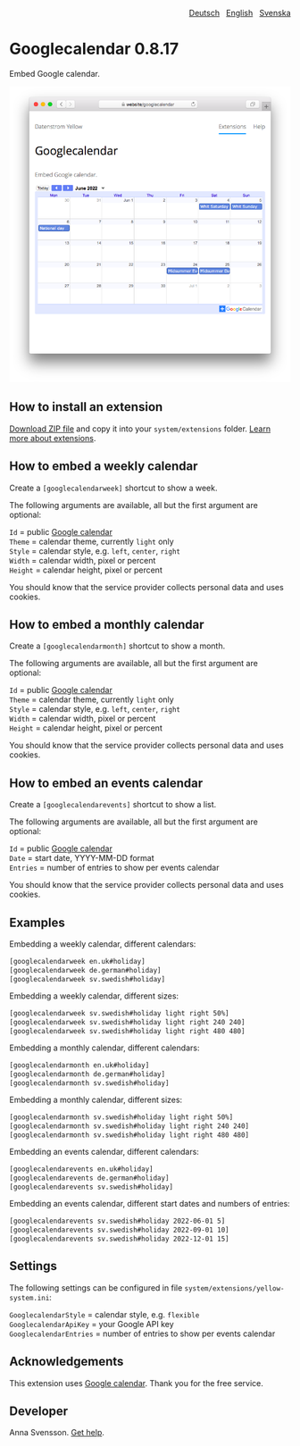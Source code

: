 <p align="right"><a href="README-de.md">Deutsch</a> &nbsp; <a href="README.md">English</a> &nbsp; <a href="README-sv.md">Svenska</a></p>

# Googlecalendar 0.8.17

Embed Google calendar.

<p align="center"><img src="SCREENSHOT.png?raw=true" alt="Screenshot"></p>

## How to install an extension

[Download ZIP file](https://github.com/annaesvensson/yellow-googlecalendar/archive/refs/heads/main.zip) and copy it into your `system/extensions` folder. [Learn more about extensions](https://github.com/annaesvensson/yellow-update).

## How to embed a weekly calendar

Create a `[googlecalendarweek]` shortcut to show a week.

The following arguments are available, all but the first argument are optional:

`Id` = public [Google calendar](https://calendar.google.com/)  
`Theme` = calendar theme, currently `light` only  
`Style` = calendar style, e.g. `left`, `center`, `right`  
`Width` = calendar width, pixel or percent  
`Height` = calendar height, pixel or percent  

You should know that the service provider collects personal data and uses cookies.

## How to embed a monthly calendar

Create a `[googlecalendarmonth]` shortcut to show a month.

The following arguments are available, all but the first argument are optional:

`Id` = public [Google calendar](https://calendar.google.com/)  
`Theme` = calendar theme, currently `light` only  
`Style` = calendar style, e.g. `left`, `center`, `right`  
`Width` = calendar width, pixel or percent  
`Height` = calendar height, pixel or percent  

You should know that the service provider collects personal data and uses cookies.

## How to embed an events calendar

Create a `[googlecalendarevents]` shortcut to show a list.

The following arguments are available, all but the first argument are optional:

`Id` = public [Google calendar](https://calendar.google.com/)  
`Date` = start date, YYYY-MM-DD format  
`Entries` = number of entries to show per events calendar  

You should know that the service provider collects personal data and uses cookies.

## Examples

Embedding a weekly calendar, different calendars:

    [googlecalendarweek en.uk#holiday]
    [googlecalendarweek de.german#holiday]
    [googlecalendarweek sv.swedish#holiday]

Embedding a weekly calendar, different sizes:

    [googlecalendarweek sv.swedish#holiday light right 50%]
    [googlecalendarweek sv.swedish#holiday light right 240 240]
    [googlecalendarweek sv.swedish#holiday light right 480 480]

Embedding a monthly calendar, different calendars:

    [googlecalendarmonth en.uk#holiday]
    [googlecalendarmonth de.german#holiday]
    [googlecalendarmonth sv.swedish#holiday]

Embedding a monthly calendar, different sizes:

    [googlecalendarmonth sv.swedish#holiday light right 50%]
    [googlecalendarmonth sv.swedish#holiday light right 240 240]
    [googlecalendarmonth sv.swedish#holiday light right 480 480]

Embedding an events calendar, different calendars:

    [googlecalendarevents en.uk#holiday]
    [googlecalendarevents de.german#holiday]
    [googlecalendarevents sv.swedish#holiday]

Embedding an events calendar, different start dates and numbers of entries:

    [googlecalendarevents sv.swedish#holiday 2022-06-01 5]
    [googlecalendarevents sv.swedish#holiday 2022-09-01 10]
    [googlecalendarevents sv.swedish#holiday 2022-12-01 15]

## Settings

The following settings can be configured in file `system/extensions/yellow-system.ini`:

`GooglecalendarStyle` = calendar style, e.g. `flexible`  
`GooglecalendarApiKey` = your Google API key  
`GooglecalendarEntries` = number of entries to show per events calendar  

## Acknowledgements

This extension uses [Google calendar](https://calendar.google.com/). Thank you for the free service.

## Developer

Anna Svensson. [Get help](https://datenstrom.se/yellow/help/).

